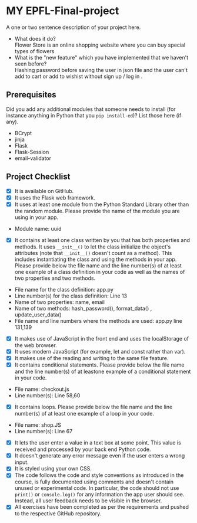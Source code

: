 # MY EPFL-Final-project

A one or two sentence description of your project here.

- What does it do?  
  Flower Store is an online shopping website where you can buy special types of flowers
- What is the "new feature" which you have implemented that we haven't seen before?  
  Hashing password before saving the user in json file and the user can't add to cart or add to wishist without sign up / log in .
  
## Prerequisites
Did you add any additional modules that someone needs to
install (for instance anything in Python that you `pip
install-ed`)? List those here (if any).
- BCrypt
- jinja
- Flask
- Flask-Session
- email-validator

## Project Checklist
- [x] It is available on GitHub.
- [x] It uses the Flask web framework.
- [x] It uses at least one module from the Python Standard
Library other than the random module.
Please provide the name of the module you are using in your
app.
- Module name: uuid
- [x] It contains at least one class written by you that has
both properties and methods. It uses `__init__()` to let the
class initialize the object's attributes (note that
`__init__()` doesn't count as a method). This includes
instantiating the class and using the methods in your app.
Please provide below the file name and the line number(s) of
at least one example of a class definition in your code as
well as the names of two properties and two methods.
- File name for the class definition: app.py
- Line number(s) for the class definition: Line 13
- Name of two properties: name, email
- Name of two methods: hash_password(), format_data() , update_user_data()
- File name and line numbers where the methods are used:  app.py line 131,139
- [x] It makes use of JavaScript in the front end and uses the
localStorage of the web browser.
- [x] It uses modern JavaScript (for example, let and const
rather than var).
- [x] It makes use of the reading and writing to the same file
feature.
- [x] It contains conditional statements. Please provide below
the file name and the line number(s) of at leastone example of a conditional statement in your code.
- File name: checkout.js
- Line number(s): Line 58,60
- [x] It contains loops. Please provide below the file name
and the line number(s) of at least
one example of a loop in your code.
- File name: shop.JS 
- Line number(s): Line 67
- [x] It lets the user enter a value in a text box at some
point.
This value is received and processed by your back end
Python code.
- [x] It doesn't generate any error message even if the user
enters a wrong input.
- [x] It is styled using your own CSS.
- [x] The code follows the code and style conventions as
introduced in the course, is fully documented using comments
and doesn't contain unused or experimental code.
In particular, the code should not use `print()` or
`console.log()` for any information the app user should see.
Instead, all user feedback needs to be visible in the
browser.
- [x] All exercises have been completed as per the
requirements and pushed to the respective GitHub repository.